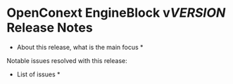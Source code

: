# OpenConext EngineBlock v$VERSION$ Release Notes #

* About this release, what is the main focus *

Notable issues resolved with this release:
* List of issues *